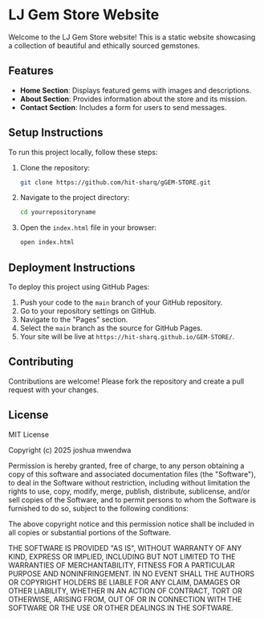 # LJ Gem Store Website

Welcome to the LJ Gem Store website! This is a static website showcasing a collection of beautiful and ethically sourced gemstones.

## Features
- **Home Section**: Displays featured gems with images and descriptions.
- **About Section**: Provides information about the store and its mission.
- **Contact Section**: Includes a form for users to send messages.

## Setup Instructions

To run this project locally, follow these steps:

1. Clone the repository:
   ```bash
   git clone https://github.com/hit-sharq/gGEM-STORE.git
   ```
2. Navigate to the project directory:
   ```bash
   cd yourrepositoryname
   ```
3. Open the `index.html` file in your browser:
   ```bash
   open index.html
   ```

## Deployment Instructions

To deploy this project using GitHub Pages:

1. Push your code to the `main` branch of your GitHub repository.
2. Go to your repository settings on GitHub.
3. Navigate to the "Pages" section.
4. Select the `main` branch as the source for GitHub Pages.
5. Your site will be live at `https://hit-sharq.github.io/GEM-STORE/`.

## Contributing

Contributions are welcome! Please fork the repository and create a pull request with your changes.

## License

MIT License

Copyright (c) 2025 joshua mwendwa

Permission is hereby granted, free of charge, to any person obtaining a copy
of this software and associated documentation files (the "Software"), to deal
in the Software without restriction, including without limitation the rights
to use, copy, modify, merge, publish, distribute, sublicense, and/or sell
copies of the Software, and to permit persons to whom the Software is
furnished to do so, subject to the following conditions:

The above copyright notice and this permission notice shall be included in all
copies or substantial portions of the Software.

THE SOFTWARE IS PROVIDED "AS IS", WITHOUT WARRANTY OF ANY KIND, EXPRESS OR
IMPLIED, INCLUDING BUT NOT LIMITED TO THE WARRANTIES OF MERCHANTABILITY,
FITNESS FOR A PARTICULAR PURPOSE AND NONINFRINGEMENT. IN NO EVENT SHALL THE
AUTHORS OR COPYRIGHT HOLDERS BE LIABLE FOR ANY CLAIM, DAMAGES OR OTHER
LIABILITY, WHETHER IN AN ACTION OF CONTRACT, TORT OR OTHERWISE, ARISING FROM,
OUT OF OR IN CONNECTION WITH THE SOFTWARE OR THE USE OR OTHER DEALINGS IN THE
SOFTWARE.

